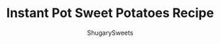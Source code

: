 ---
layout: ../../layouts/MarkdownPostLayout.astro
title: Instant Pot Sweet Potatoes Recipe
author: ShugarySweets
pubDate: 2019-12-09
description: "Learn how to make easy and delicious Sweet Potatoes in the Instant Pot. Creamy and perfect, and better than oven baked sweet potatoes!"
image_url: https://www.shugarysweets.com/wp-content/uploads/2019/12/instant-pot-sweet-potatoes-5279-scaled.jpg
tags: ["Side Dishes","American"]
calories: 154
protein: 3
carbohydrates: 35
fats: 0
fiber: 6
ingredients: ["4 sweet potatoes","1 cup water"]
serves: 4
time: "23 minutes"
prepTime: "5 minutes"
instructions: ["Wash the potatoes thoroughly. For best flavor, do not skip this step. Use a potato scrubber or washcloth to really get the extra dirt off. ","Place a trivet inside the pressure cooker. Add 1 cup of water. Place the potatoes on the trivet, stacking them if necessary. Secure the lid and make sure the valve is set to \"SEALING.\"","Select \"HIGH PRESSURE\" with a cook time of 18 minutes.","When the cook time ends, allow the pressure to naturally release for 15 minutes.","Release pressure and remove potatoes from Instant Pot. Serve and enjoy."]
nutrition: ["154 calories","35 grams carbohydrates","0 milligrams cholesterol","0 grams fat","6 grams fiber","3 grams protein","0 grams saturated fat","64 milligrams sodium","11 grams sugar","0 grams trans fat","0 grams unsaturated fat"]
---